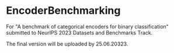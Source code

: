 # EncoderBenchmarking
 For "A benchmark of categorical encoders for binary classification" submitted to NeurIPS 2023 Datasets and Benchmarks Track. 
 
 The final version will be uploaded by 25.06.20323. 

